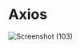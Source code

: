 # Axios

![Screenshot (103)](https://user-images.githubusercontent.com/74527431/102490274-98edf080-4094-11eb-848e-8707fcbd3ea5.png)
